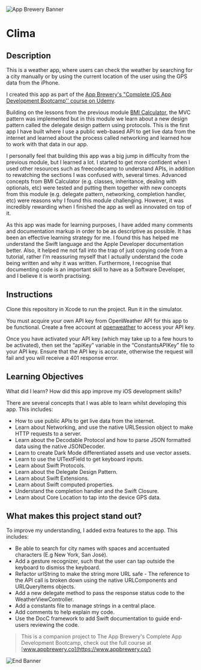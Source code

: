 ![App Brewery Banner](Documentation/AppBreweryBanner.png)

#  Clima

## Description
This is a weather app, where users can check the weather by searching for a city manually or by using the current location of the user using the GPS data from the iPhone. 

I created this app as part of the [App Brewery's "Complete iOS App Development Bootcamp'' course on Udemy](https://www.udemy.com/course/ios-13-app-development-bootcamp/).

Building on the lessons from the previous module [BMI Calculator](https://github.com/cervania-aldrich/BMI-Calculator), the MVC pattern was implemented but in this module we learn about a new design pattern called the delegate design pattern using protocols. This is the first app I have built where I use a public web-based API to get live data from the internet and learned about the process called networking and learned how to work with that data in our app.

I personally feel that building this app was a big jump in difficulty from the previous module, but I learned a lot. I started to get more confident when I used other resources such as freecodecamp to understand APIs, in addition to rewatching the sections I was confused with, several times. Advanced concepts from BMI Calculator (e.g. classes, inheritance, dealing with optionals, etc) were tested and putting them together with new concepts from this module (e.g. delegate pattern, networking, completion handler, etc) were reasons why I found this module challenging. However, it was incredibly rewarding when I finished the app as well as innovated on top of it. 

As this app was made for learning purposes, I have added many comments and documentation markup in order to be as descriptive as possible. It has been an effective learning strategy for me. I found this has helped me understand the Swift language and the Apple Developer documentation better. Also, it helped me not fall into the trap of just copying code from a tutorial, rather I’m reassuring myself that I actually understand the code being written and why it was written. Furthermore, I recognise that documenting code is an important skill to have as a Software Developer, and I believe it is worth practising.

## Instructions
Clone this repository in Xcode to run the project. Run it in the simulator.

You must acquire your own API key from OpenWeather API for this app to be functional. Create a free account at [openweather](https://openweathermap.org/) to access your API key. 

Once you have activated your API key (which may take up to a few hours to be activated), then set the “apiKey” variable in the “ConstantsAPIKey” file to your API key. Ensure that the API key is accurate, otherwise the request will fail and you will receive a 401 response error.

## Learning Objectives
What did I learn? How did this app improve my iOS development skills?

There are several concepts that I was able to learn whilst developing this app. This includes:

* How to use public APIs to get live data from the internet.
* Learn about Networking, and use the native URLSession object to make HTTP requests to a server.
* Learn about the Decodable Protocol and how to parse JSON formatted data using the native JSONDecoder.
* Learn to create Dark Mode differentiated assets and use vector assets.
* Learn to use the UITextField to get keyboard inputs.
* Learn about Swift Protocols.
* Learn about the Delegate Design Pattern.
* Learn about Swift Extensions.
* Learn about Swift computed properties.
* Understand the completion handler and the Swift Closure.
* Learn about Core Location to tap into the device GPS data.
    
## What makes this project stand out?
To improve my understanding, I added extra features to the app. This includes:

* Be able to search for city names with spaces and accentuated characters (E.g New York, San José).
* Add a gesture recognizer, such that the user can tap outside the keyboard to dismiss the keyboard.
* Refactor urlString to make the string more URL safe - The reference to the API call is broken down using the native URLComponents and URLQueryItems objects.
* Add a new delegate method to pass the response status code to the WeatherViewController.
* Add a constants file to manage strings in a central place.
* Add comments to help explain my code.
* Use the DocC framework to add Swift documentation to guide end-users reviewing the code.

>This is a companion project to The App Brewery's Complete App Development Bootcamp, check out the full course at [www.appbrewery.co](https://www.appbrewery.co/)

![End Banner](Documentation/readme-end-banner.png)

